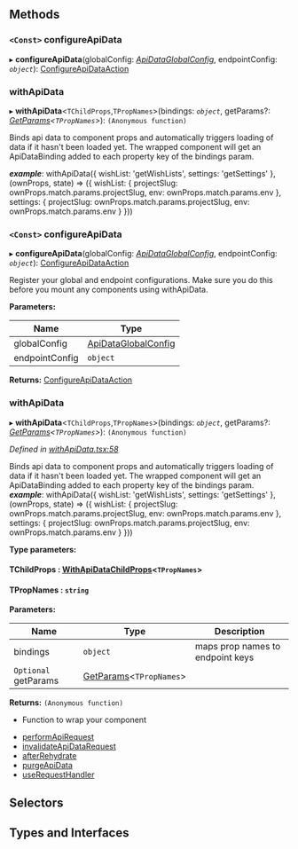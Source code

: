 ## Methods

### `<Const>` configureApiData

▸ **configureApiData**(globalConfig: *[ApiDataGlobalConfig](interfaces/apidataglobalconfig.md)*, endpointConfig: *`object`*): [ConfigureApiDataAction](interfaces/configureapidataaction.md)

###  withApiData

▸ **withApiData**<`TChildProps`,`TPropNames`>(bindings: *`object`*, getParams?: *[GetParams](#getparams)<`TPropNames`>*): `(Anonymous function)`

Binds api data to component props and automatically triggers loading of data if it hasn't been loaded yet. The wrapped component will get an ApiDataBinding added to each property key of the bindings param.

*__example__*: withApiData({ wishList: 'getWishLists', settings: 'getSettings' }, (ownProps, state) => ({ wishList: { projectSlug: ownProps.match.params.projectSlug, env: ownProps.match.params.env }, settings: { projectSlug: ownProps.match.params.projectSlug, env: ownProps.match.params.env } }))

### `<Const>` configureApiData

▸ **configureApiData**(globalConfig: *[ApiDataGlobalConfig](../interfaces/_index_.apidataglobalconfig.md)*, endpointConfig: *`object`*): [ConfigureApiDataAction](../interfaces/_actions_configureapidata_.configureapidataaction.md)

Register your global and endpoint configurations. Make sure you do this before you mount any components using withApiData.

**Parameters:**

| Name | Type |
| ------ | ------ |
| globalConfig | [ApiDataGlobalConfig](../interfaces/_index_.apidataglobalconfig.md) |
| endpointConfig | `object` |

**Returns:** [ConfigureApiDataAction](../interfaces/_actions_configureapidata_.configureapidataaction.md)

###  withApiData

▸ **withApiData**<`TChildProps`,`TPropNames`>(bindings: *`object`*, getParams?: *[GetParams](_withapidata_.md#getparams)<`TPropNames`>*): `(Anonymous function)`

*Defined in [withApiData.tsx:58](https://github.com/oberonamsterdam/react-api-data/blob/09029cc/src/withApiData.tsx#L58)*

Binds api data to component props and automatically triggers loading of data if it hasn't been loaded yet. The wrapped component will get an ApiDataBinding added to each property key of the bindings param.
*__example__*: withApiData({ wishList: 'getWishLists', settings: 'getSettings' }, (ownProps, state) => ({ wishList: { projectSlug: ownProps.match.params.projectSlug, env: ownProps.match.params.env }, settings: { projectSlug: ownProps.match.params.projectSlug, env: ownProps.match.params.env } }))

**Type parameters:**

#### TChildProps :  [WithApiDataChildProps](_withapidata_.md#withapidatachildprops)<`TPropNames`>
#### TPropNames :  `string`
**Parameters:**

| Name | Type | Description |
| ------ | ------ | ------ |
| bindings | `object` |  maps prop names to endpoint keys |
| `Optional` getParams | [GetParams](_withapidata_.md#getparams)<`TPropNames`> |

**Returns:** `(Anonymous function)`
- Function to wrap your component


* [performApiRequest](#performapirequest)
* [invalidateApiDataRequest](#invalidateapidatarequest)
* [afterRehydrate](#afterrehydrate)
* [purgeApiData](#purgeapidata)
* [useRequestHandler](#userequesthandler)

## Selectors

## Types and Interfaces